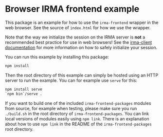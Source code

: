 # Browser IRMA frontend example

This package is an example for how to use the `irma-frontend` wrapper in the
web browser. See the source of `index.html` for how we use the wrapper.

Note that the way we initialize the session on the IRMA server is **not** a
recommended best practice for use in web browsers! See the
[irma-client documentation](../../../plugins/irma-client) for more information
on how to safely initialize your session.

You can run this example by installing this package:

```bash
npm install
```

Then the root directory of this example can simply be hosted using an HTTP
server to run the example. You can for example use `serve` for this:
```bash
npm install serve
`npm bin`/serve .
```

If you want to build one of the included `irma-frontend-packages` modules from
source, for example when testing, please make sure you run `./build.sh`
in the root directory of `irma-frontend-packages`.
You can link local versions of modules easily using `npm link`. There is
an explanation about how to use `npm link` in the README of the
`irma-frontend-packages` root directory.
